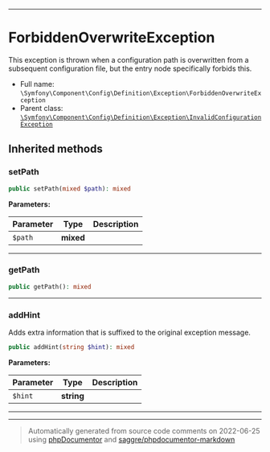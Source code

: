 ***

# ForbiddenOverwriteException

This exception is thrown when a configuration path is overwritten from a
subsequent configuration file, but the entry node specifically forbids this.



* Full name: `\Symfony\Component\Config\Definition\Exception\ForbiddenOverwriteException`
* Parent class: [`\Symfony\Component\Config\Definition\Exception\InvalidConfigurationException`](./InvalidConfigurationException.md)






## Inherited methods


### setPath



```php
public setPath(mixed $path): mixed
```








**Parameters:**

| Parameter | Type | Description |
|-----------|------|-------------|
| `$path` | **mixed** |  |




***

### getPath



```php
public getPath(): mixed
```











***

### addHint

Adds extra information that is suffixed to the original exception message.

```php
public addHint(string $hint): mixed
```








**Parameters:**

| Parameter | Type | Description |
|-----------|------|-------------|
| `$hint` | **string** |  |




***


***
> Automatically generated from source code comments on 2022-06-25 using [phpDocumentor](http://www.phpdoc.org/) and [saggre/phpdocumentor-markdown](https://github.com/Saggre/phpDocumentor-markdown)
